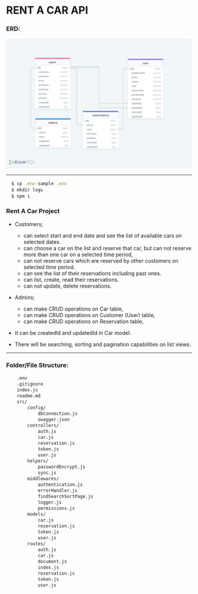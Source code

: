 # RENT A CAR API

### ERD:

![ERD](./erdRentACarAPI.png)

--- 

```js
  $ cp .env-sample .env
  $ mkdir logs
  $ npm i
```

### Rent A Car Project 

- Customers;
  - can select start and end date and see the list of available cars on selected dates.
  - can choose a car on the list and reserve that car, but can not reserve more than one car on a selected time period,
  - can not reserve cars which are reserved by other customers on selected time period.
  - can see the list of their reservations including past ones.
  - can list, create, read their reservations.
  - can not update, delete reservations.

- Admins;
  - can make CRUD operations on Car table,
  - can make CRUD operations on Customer (User) table,
  - can make CRUD operations on Reservation table,

- It can be createdId and updatedId in Car model.
- There will be searching, sorting and pagination capabilities on list views.

---

### Folder/File Structure:

```
    .env
    .gitignore
    index.js
    readme.md
    src/
        config/
            dbConnection.js
            swagger.json
        controllers/
            auth.js
            car.js
            reservation.js
            token.js
            user.js
        helpers/
            passwordEncrypt.js
            sync.js
        middlewares/
            authentication.js
            errorHandler.js
            findSearchSortPage.js
            logger.js
            permissions.js
        models/
            car.js
            reservation.js
            token.js
            user.js
        routes/
            auth.js
            car.js
            document.js
            index.js
            reservation.js
            token.js
            user.js
```
